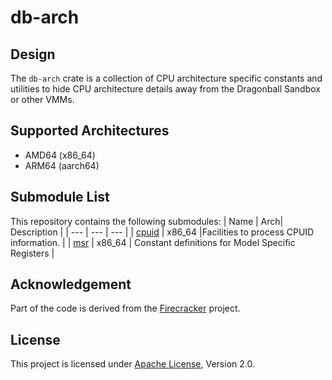 # db-arch

## Design

The `db-arch` crate is a collection of CPU architecture specific constants and utilities to hide CPU architecture details
away from the Dragonball Sandbox or other VMMs.

## Supported Architectures

- AMD64 (x86_64)
- ARM64 (aarch64)

## Submodule List

This repository contains the following submodules:
| Name | Arch| Description |
| --- | --- | --- |
| [cpuid](src/x86_64/cpuid/) | x86_64 |Facilities to process CPUID information. |
| [msr](src/x86_64/msr.rs) | x86_64 | Constant definitions for Model Specific Registers |

## Acknowledgement

Part of the code is derived from the [Firecracker](https://github.com/firecracker-microvm/firecracker) project.

## License

This project is licensed under [Apache License](http://www.apache.org/licenses/LICENSE-2.0), Version 2.0.
